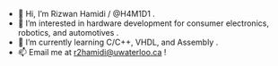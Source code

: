 - 👋 Hi, I’m Rizwan Hamidi / @H4M1D1 .
- 👀 I’m interested in hardware development for consumer electronics, robotics, and automotives .
- 🌱 I’m currently learning C/C++, VHDL, and Assembly .
- 📫 Email me at r2hamidi@uwaterloo.ca !

